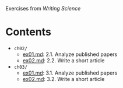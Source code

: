 Exercises from _Writing Science_

# Contents

- `ch02/`
    - [ex01.md](`ch02/ex01.md`): 2.1. Analyze published papers
    - [ex02.md](`ch02/ex02.md`): 2.2. Write a short article
- `ch03/`
    - [ex01.md](`ch03/ex01.md`): 3.1. Analyze published papers
    - [ex02.md](`ch03/ex02.md`): 3.2. Write a short article
